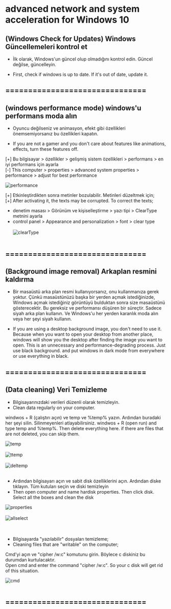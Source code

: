 
# advanced network and system acceleration for Windows 10

## (Windows Check for Updates) Windows Güncellemeleri kontrol et

* İlk olarak, Windows'un güncel olup olmadığını kontrol edin. Güncel değilse, güncelleyin.
- First, check if windows is up to date. If it's out of date, update it.
## ===============================<br>
## (windows performance mode) windows'u performans moda alın 

* Oyuncu değilseniz ve animasyon, efekt gibi özellikleri önemsemiyorsanız bu özellikleri kapatın.
- If you are not a gamer and you don't care about features like animations, effects, turn these features off.

 [+] Bu bilgisayar > özellikler > gelişmiş sistem özellikleri > performans > en iyi performans için ayarla <br>
 [-] This computer > properties > advanced system properties > performance > adjust for best performance


![performance](https://github.com/OgulcanKacarr/WindowsAdvancedSystemandNetworkAcceleration/blob/main/Images/performanceControl.png)<br>

 [+] Etkinleştirdikten sonra metinler bozulabilir. Metinleri düzeltmek için; <br>
 [+] After activating it, the texts may be corrupted. To correct the texts;<br>
  * denetim masası > Görünüm ve kişiselleştirme > yazı tipi > ClearType metnini ayarla<br>
  * control panel > Appearance and personalization > font > clear type <br> <br>
 ![clearType](https://github.com/OgulcanKacarr/WindowsAdvancedSystemandNetworkAcceleration/blob/main/Images/clearType.png)<br><br>
## ===============================<br>
## (Background image removal) Arkaplan resmini kaldırma

* Bir masaüstü arka plan resmi kullanıyorsanız, onu kullanmanıza gerek yoktur. Çünkü masaüstünüzü başka bir yerden açmak istediğinizde, Windows açmak istediğiniz görüntüyü bulduktan sonra size masaüstünü gösterecektir. Bu gereksiz ve performansı düşüren bir süreçtir. Sadece siyah arka plan kullanın. Ve Windows'u her yerden karanlık moda alın veya her şeyi siyah kullanın.


* If you are using a desktop background image, you don't need to use it. Because when you want to open your desktop from another place, windows will show you the desktop after finding the image you want to open. This is an unnecessary and performance-degrading process. Just use black background. and put windows in dark mode from everywhere or use everything in black.
## ===============================<br>
## (Data cleaning) Veri Temizleme

* Bilgisayarınızdaki verileri düzenli olarak temizleyin.
* Clean data regularly on your computer.

windwos + R (çalıştırı açın) ve temp ve %temp% yazın. Ardından buradaki her şeyi silin. Silinmeyenleri atlayabilirsiniz.
windwos + R (open run) and type temp and %temp%. Then delete everything here. if there are files that are not deleted, you can skip them.


 ![temp](https://github.com/OgulcanKacarr/WindowsAdvancedSystemandNetworkAcceleration/blob/main/Images/temp.png)<br><br>
 ![ttemp](https://github.com/OgulcanKacarr/WindowsAdvancedSystemandNetworkAcceleration/blob/main/Images/ttemp.png)<br><br>
 ![deltemp](https://github.com/OgulcanKacarr/WindowsAdvancedSystemandNetworkAcceleration/blob/main/Images/deltemp.png)<br><br>
 
 * Ardından bilgisayarı açın ve sabit disk özelliklerini açın. Ardından diske tıklayın. Tüm kutuları seçin ve diski temizleyin
 * Then open computer and name hardisk properties. Then click  disk. Select all the boxes and clean the disk

 ![properties](https://github.com/OgulcanKacarr/WindowsAdvancedSystemandNetworkAcceleration/blob/main/Images/propertiesDisk.png)<br><br>
 ![allselect](https://github.com/OgulcanKacarr/WindowsAdvancedSystemandNetworkAcceleration/blob/main/Images/allselect.png)<br><br><br>

* Bilgisayarda "yazılabilir" dosyaları temizleme;
* Cleaning files that are "writable" on the computer;

Cmd'yi açın ve "cipher /w:c" komutunu girin. Böylece c diskiniz bu durumdan kurtulacaktır.<br>
Open cmd and enter the command "cipher /w:c". So your c disk will get rid of this situation.

 ![cmd](https://github.com/OgulcanKacarr/WindowsAdvancedSystemandNetworkAcceleration/blob/main/Images/cmd.png)<br><br>

## ===============================<br>
